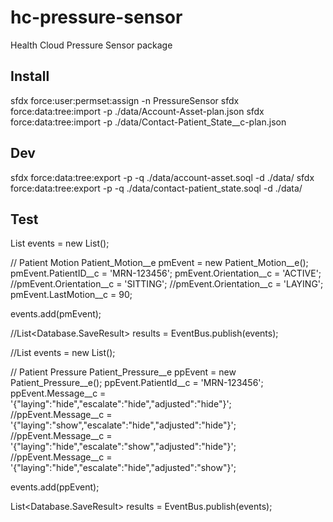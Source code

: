 # hc-pressure-sensor

Health Cloud Pressure Sensor package

## Install

sfdx force:user:permset:assign -n PressureSensor
sfdx force:data:tree:import -p ./data/Account-Asset-plan.json
sfdx force:data:tree:import -p ./data/Contact-Patient_State__c-plan.json

## Dev

sfdx force:data:tree:export -p -q ./data/account-asset.soql -d ./data/
sfdx force:data:tree:export -p -q ./data/contact-patient_state.soql -d ./data/


## Test

List<SObject> events = new List<SObject>();

// Patient Motion
Patient_Motion__e pmEvent = new Patient_Motion__e();
pmEvent.PatientID__c = 'MRN-123456';
pmEvent.Orientation__c = 'ACTIVE';
//pmEvent.Orientation__c = 'SITTING';
//pmEvent.Orientation__c = 'LAYING';
pmEvent.LastMotion__c = 90;

events.add(pmEvent);
        
//List<Database.SaveResult> results = EventBus.publish(events);

//List<SObject> events = new List<SObject>();

// Patient Pressure
Patient_Pressure__e ppEvent = new Patient_Pressure__e();
ppEvent.PatientId__c = 'MRN-123456';
ppEvent.Message__c = '{"laying":"hide","escalate":"hide","adjusted":"hide"}';
//ppEvent.Message__c = '{"laying":"show","escalate":"hide","adjusted":"hide"}';
//ppEvent.Message__c = '{"laying":"hide","escalate":"show","adjusted":"hide"}';
//ppEvent.Message__c = '{"laying":"hide","escalate":"hide","adjusted":"show"}';

events.add(ppEvent);
        
List<Database.SaveResult> results = EventBus.publish(events);
